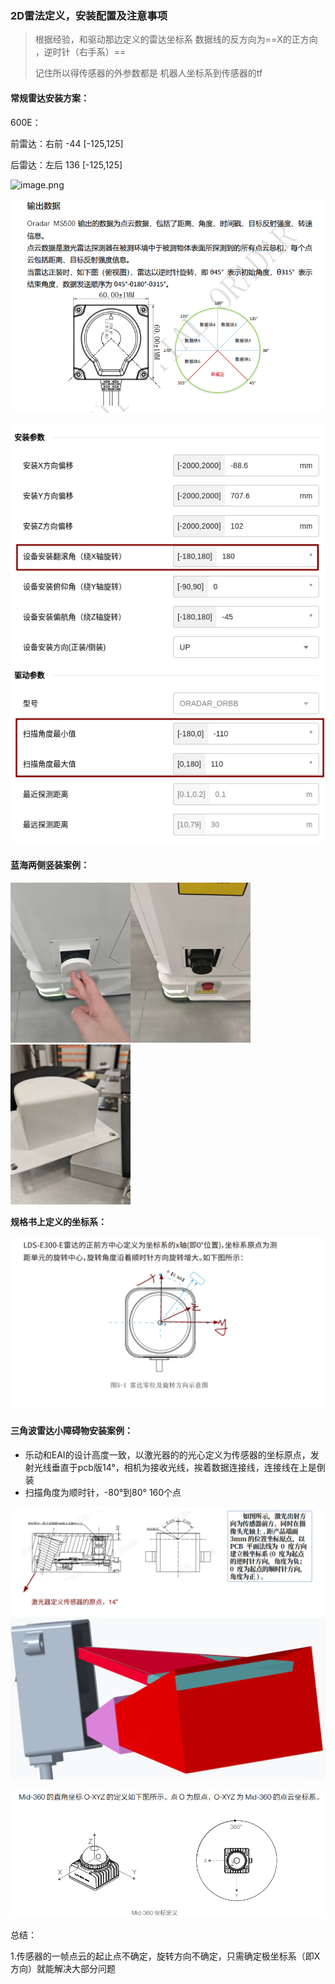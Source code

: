 ### 2D雷法定义，安装配置及注意事项

> 根据经验，和驱动那边定义的雷达坐标系 数据线的反方向为==X的正方向 ，逆时针（右手系）==
>
> 记住所以得传感器的外参数都是 机器人坐标系到传感器的tf



#### 常规雷达安装方案：

600E：

前雷达：右前 -44       [-125,125]

后雷达：左后 136     [-125,125]

![image.png](https://cdn.nlark.com/yuque/0/2024/png/8409553/1727228898746-d9292e8d-4467-47f1-b388-47e678f5864f.png?x-oss-process=image%2Fformat%2Cwebp)



![image-20240819145216210](2D_lidar_install.assets/image-20240819145216210.png)

![image-20240819144724540](2D_lidar_install.assets/image-20240819144724540.png)





#### **蓝海两侧竖装案例：**



<img src="2D_lidar_install.assets/image-20240819135819279.png" alt="image-20240819135819279" style="zoom:25%;" /><img src="2D_lidar_install.assets/image-20240819135840652.png" alt="image-20240819135840652" style="zoom:25%;" /><img src="2D_lidar_install.assets/image-20240819135945931.png" alt="image-20240819135945931" style="zoom:25%;" />



**规格书上定义的坐标系：**

<img src="2D_lidar_install.assets/image-20240819140055814.png" alt="image-20240819140055814" style="zoom:80%;" />





#### **三角波雷达小障碍物安装案例：**

- 乐动和EAI的设计高度一致，以激光器的的光心定义为传感器的坐标原点，发射光线垂直于pcb版14°，相机为接收光线，挨着数据连接线，连接线在上是倒装
- 扫描角度为顺时针，-80°到80° 160个点

![image-20240819141637331](2D_lidar_install.assets/image-20240819141637331.png)<img src="2D_lidar_install.assets/image-20240819143118206.png" alt="image-20240819143118206" style="zoom:80%;" />  



![image-20240906100030250](2D_lidar_install.assets/image-20240906100030250.png)



总结：

1.传感器的一帧点云的起止点不确定，旋转方向不确定，只需确定极坐标系（即X方向）就能解决大部分问题







